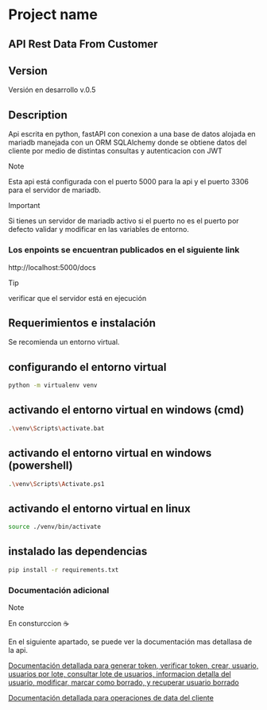 # Project name
## API Rest Data From Customer

## Version 

Versión en desarrollo v.0.5

## Description

Api escrita en python, fastAPI con conexion a una base de datos alojada en mariadb manejada con un ORM SQLAlchemy donde se obtiene datos del cliente por medio de distintas consultas y autenticacion con JWT 

> [!NOTE]
> Esta api está configurada con el puerto 5000 para la api y el puerto 3306 para el servidor de mariadb.

> [!IMPORTANT]
> Si tienes un servidor de mariadb activo si el puerto no es el puerto por defecto validar y modificar en las variables de entorno.


### Los enpoints se encuentran publicados en el siguiente link 

http://localhost:5000/docs

> [!TIP] 
> verificar que el servidor está en ejecución

## Requerimientos e instalación 

Se recomienda un entorno virtual. 

## configurando el entorno virtual 

```bash
python -m virtualenv venv
```

## activando el entorno virtual en windows (cmd)

```bash
.\venv\Scripts\activate.bat
```

## activando el entorno virtual en windows (powershell)

```bash
.\venv\Scripts\Activate.ps1
```

## activando el entorno virtual en linux

```bash
source ./venv/bin/activate
```

## instalado las dependencias

```bash
pip install -r requirements.txt
```

### Documentación adicional 

> [!NOTE]
> En consturccion ☕

En el siguiente apartado, se puede ver la documentación mas detallasa de la api.

[Documentación detallada para generar token, verificar token, crear, usuario, usuarios por lote, consultar lote de usuarios, informacion detalla del usuario, modificar, marcar como borrado, y recuperar usuario borrado](API.md)

[Documentación detallada para operaciones de data del cliente](API2.md)
